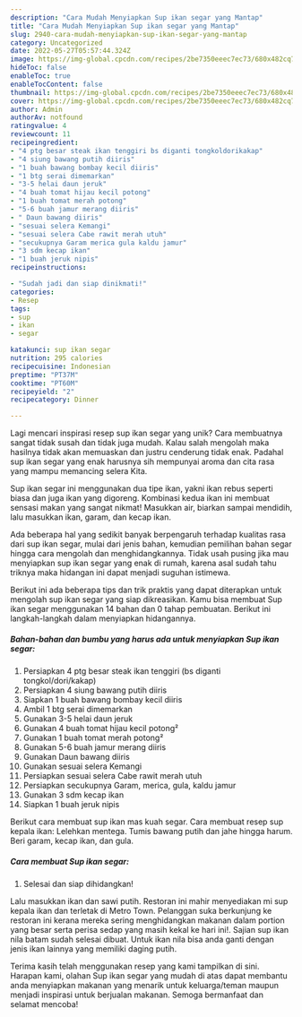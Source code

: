 ```yaml
---
description: "Cara Mudah Menyiapkan Sup ikan segar yang Mantap"
title: "Cara Mudah Menyiapkan Sup ikan segar yang Mantap"
slug: 2940-cara-mudah-menyiapkan-sup-ikan-segar-yang-mantap
category: Uncategorized
date: 2022-05-27T05:57:44.324Z
image: https://img-global.cpcdn.com/recipes/2be7350eeec7ec73/680x482cq70/sup-ikan-segar-foto-resep-utama.jpg
hideToc: false
enableToc: true
enableTocContent: false
thumbnail: https://img-global.cpcdn.com/recipes/2be7350eeec7ec73/680x482cq70/sup-ikan-segar-foto-resep-utama.jpg
cover: https://img-global.cpcdn.com/recipes/2be7350eeec7ec73/680x482cq70/sup-ikan-segar-foto-resep-utama.jpg
author: Admin
authorAv: notfound
ratingvalue: 4
reviewcount: 11
recipeingredient:
- "4 ptg besar steak ikan tenggiri bs diganti tongkoldorikakap"
- "4 siung bawang putih diiris"
- "1 buah bawang bombay kecil diiris"
- "1 btg serai dimemarkan"
- "3-5 helai daun jeruk"
- "4 buah tomat hijau kecil potong"
- "1 buah tomat merah potong"
- "5-6 buah jamur merang diiris"
- " Daun bawang diiris"
- "sesuai selera Kemangi"
- "sesuai selera Cabe rawit merah utuh"
- "secukupnya Garam merica gula kaldu jamur"
- "3 sdm kecap ikan"
- "1 buah jeruk nipis"
recipeinstructions:

- "Sudah jadi dan siap dinikmati!"
categories:
- Resep
tags:
- sup
- ikan
- segar

katakunci: sup ikan segar 
nutrition: 295 calories
recipecuisine: Indonesian
preptime: "PT37M"
cooktime: "PT60M"
recipeyield: "2"
recipecategory: Dinner

---
```





Lagi mencari inspirasi resep sup ikan segar yang unik? Cara membuatnya sangat tidak susah dan tidak juga mudah. Kalau salah mengolah maka hasilnya tidak akan memuaskan dan justru cenderung tidak enak. Padahal sup ikan segar yang enak harusnya sih mempunyai aroma dan cita rasa yang mampu memancing selera Kita.





Sup ikan segar ini menggunakan dua tipe ikan, yakni ikan rebus seperti biasa dan juga ikan yang digoreng. Kombinasi kedua ikan ini membuat sensasi makan yang sangat nikmat! Masukkan air, biarkan sampai mendidih, lalu masukkan ikan, garam, dan kecap ikan.

Ada beberapa hal yang sedikit banyak berpengaruh terhadap kualitas rasa dari sup ikan segar, mulai dari jenis bahan, kemudian pemilihan bahan segar hingga cara mengolah dan menghidangkannya. Tidak usah pusing jika mau menyiapkan sup ikan segar yang enak di rumah, karena asal sudah tahu triknya maka hidangan ini dapat menjadi suguhan istimewa.






Berikut ini ada beberapa tips dan trik praktis yang dapat diterapkan untuk mengolah sup ikan segar yang siap dikreasikan. Kamu bisa membuat Sup ikan segar menggunakan 14 bahan dan 0 tahap pembuatan. Berikut ini langkah-langkah dalam menyiapkan hidangannya.

<!--inarticleads1-->

##### Bahan-bahan dan bumbu yang harus ada untuk menyiapkan Sup ikan segar:

1. Persiapkan 4 ptg besar steak ikan tenggiri (bs diganti tongkol/dori/kakap)
1. Persiapkan 4 siung bawang putih diiris
1. Siapkan 1 buah bawang bombay kecil diiris
1. Ambil 1 btg serai dimemarkan
1. Gunakan 3-5 helai daun jeruk
1. Gunakan 4 buah tomat hijau kecil potong²
1. Gunakan 1 buah tomat merah potong²
1. Gunakan 5-6 buah jamur merang diiris
1. Gunakan  Daun bawang diiris
1. Gunakan sesuai selera Kemangi
1. Persiapkan sesuai selera Cabe rawit merah utuh
1. Persiapkan secukupnya Garam, merica, gula, kaldu jamur
1. Gunakan 3 sdm kecap ikan
1. Siapkan 1 buah jeruk nipis


Berikut cara membuat sup ikan mas kuah segar. Cara membuat resep sup kepala ikan: Lelehkan mentega. Tumis bawang putih dan jahe hingga harum. Beri garam, kecap ikan, dan gula. 

<!--inarticleads2-->

##### Cara membuat Sup ikan segar:


1. Selesai dan siap dihidangkan!

Lalu masukkan ikan dan sawi putih. Restoran ini mahir menyediakan mi sup kepala ikan dan terletak di Metro Town. Pelanggan suka berkunjung ke restoran ini kerana mereka sering menghidangkan makanan dalam portion yang besar serta perisa sedap yang masih kekal ke hari ini!. Sajian sup ikan nila batam sudah selesai dibuat. Untuk ikan nila bisa anda ganti dengan jenis ikan lainnya yang memiliki daging putih. 

Terima kasih telah menggunakan resep yang kami tampilkan di sini. Harapan kami, olahan Sup ikan segar yang mudah di atas dapat membantu anda menyiapkan makanan yang menarik untuk keluarga/teman maupun menjadi inspirasi untuk berjualan makanan. Semoga bermanfaat dan selamat mencoba!
